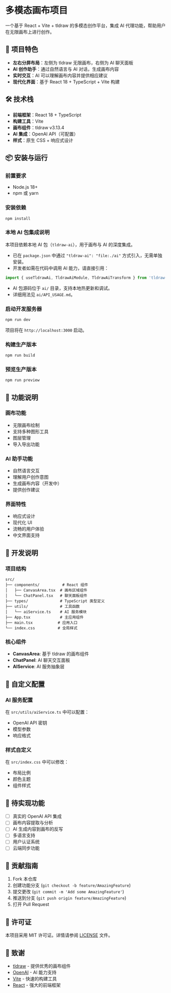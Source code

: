 # 多模态画布项目

一个基于 React + Vite + tldraw 的多模态创作平台，集成 AI 代理功能，帮助用户在无限画布上进行创作。

## 🎯 项目特色

- **左右分屏布局**：左侧为 tldraw 无限画布，右侧为 AI 聊天面板
- **AI 创作助手**：通过自然语言与 AI 对话，生成画布内容
- **实时交互**：AI 可以理解画布内容并提供相应建议
- **现代化界面**：基于 React 18 + TypeScript + Vite 构建

## 🛠️ 技术栈

- **前端框架**：React 18 + TypeScript
- **构建工具**：Vite
- **画布组件**：tldraw v3.13.4
- **AI 集成**：OpenAI API（可配置）
- **样式**：原生 CSS + 响应式设计

## 📦 安装与运行

### 前置要求

- Node.js 18+ 
- npm 或 yarn

### 安装依赖

```bash
npm install
```

### 本地 AI 包集成说明

本项目依赖本地 AI 包（`tldraw-ai`），用于画布与 AI 的深度集成。

- 已在 `package.json` 中通过 `"tldraw-ai": "file:./ai"` 方式引入，无需单独安装。
- 开发者如需在代码中调用 AI 能力，请直接引用：

```ts
import { useTldrawAi, TldrawAiModule, TldrawAiTransform } from 'tldraw-ai'
```

- AI 包源码位于 `ai/` 目录，支持本地热更新和调试。
- 详细用法见 `ai/API_USAGE.md`。

### 启动开发服务器

```bash
npm run dev
```

项目将在 `http://localhost:3000` 启动。

### 构建生产版本

```bash
npm run build
```

### 预览生产版本

```bash
npm run preview
```

## 🚀 功能说明

### 画布功能
- 无限画布绘制
- 支持多种图形工具
- 图层管理
- 导入导出功能

### AI 助手功能
- 自然语言交互
- 理解用户创作意图
- 生成画布内容（开发中）
- 提供创作建议

### 界面特性
- 响应式设计
- 现代化 UI
- 流畅的用户体验
- 中文界面支持

## 🔧 开发说明

### 项目结构

```
src/
├── components/          # React 组件
│   ├── CanvasArea.tsx  # 画布区域组件
│   └── ChatPanel.tsx   # 聊天面板组件
├── types/              # TypeScript 类型定义
├── utils/              # 工具函数
│   └── aiService.ts    # AI 服务模块
├── App.tsx             # 主应用组件
├── main.tsx           # 应用入口
└── index.css          # 全局样式
```

### 核心组件

- **CanvasArea**: 基于 tldraw 的画布组件
- **ChatPanel**: AI 聊天交互面板
- **AIService**: AI 服务抽象层

## 🎨 自定义配置

### AI 服务配置

在 `src/utils/aiService.ts` 中可以配置：
- OpenAI API 密钥
- 模型参数
- 响应格式

### 样式自定义

在 `src/index.css` 中可以修改：
- 布局比例
- 颜色主题
- 组件样式

## 📝 待实现功能

- [ ] 真实的 OpenAI API 集成
- [ ] 画布内容提取与分析
- [ ] AI 生成内容到画布的反写
- [ ] 多语言支持
- [ ] 用户认证系统
- [ ] 云端同步功能

## 🤝 贡献指南

1. Fork 本仓库
2. 创建功能分支 (`git checkout -b feature/AmazingFeature`)
3. 提交更改 (`git commit -m 'Add some AmazingFeature'`)
4. 推送到分支 (`git push origin feature/AmazingFeature`)
5. 打开 Pull Request

## 📄 许可证

本项目采用 MIT 许可证。详情请参阅 [LICENSE](LICENSE) 文件。

## 🙏 致谢

- [tldraw](https://tldraw.com) - 提供优秀的画布组件
- [OpenAI](https://openai.com) - AI 能力支持
- [Vite](https://vitejs.dev) - 快速的构建工具
- [React](https://reactjs.org) - 强大的前端框架